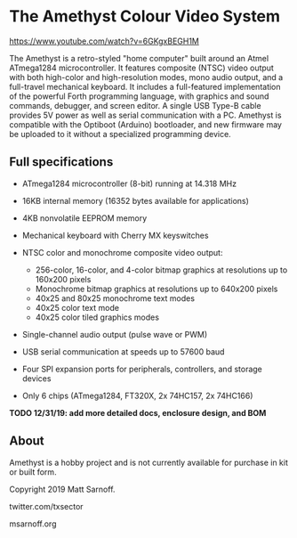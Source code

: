 # The Amethyst Colour Video System

https://www.youtube.com/watch?v=6GKgxBEGH1M

The Amethyst is a retro-styled "home computer" built around an Atmel ATmega1284 microcontroller.
It features composite (NTSC) video output with both high-color and high-resolution modes, mono
audio output, and a full-travel mechanical keyboard. It includes a full-featured implementation
of the powerful Forth programming language, with graphics and sound commands, debugger, and
screen editor. A single USB Type-B cable provides 5V power as well as serial communication with
a PC. Amethyst is compatible with the Optiboot (Arduino) bootloader, and new firmware may be
uploaded to it without a specialized programming device.


## Full specifications

- ATmega1284 microcontroller (8-bit) running at 14.318 MHz
- 16KB internal memory (16352 bytes available for applications)
- 4KB nonvolatile EEPROM memory
- Mechanical keyboard with Cherry MX keyswitches
- NTSC color and monochrome composite video output:

    - 256-color, 16-color, and 4-color bitmap graphics at resolutions up to 160x200 pixels
    - Monochrome bitmap graphics at resolutions up to 640x200 pixels
    - 40x25 and 80x25 monochrome text modes
    - 40x25 color text mode
    - 40x25 color tiled graphics modes
    
- Single-channel audio output (pulse wave or PWM)
- USB serial communication at speeds up to 57600 baud
- Four SPI expansion ports for peripherals, controllers, and storage devices
- Only 6 chips (ATmega1284, FT320X, 2x 74HC157, 2x 74HC166)

**TODO 12/31/19: add more detailed docs, enclosure design, and BOM**


## About

Amethyst is a hobby project and is not currently available for purchase in kit or built form.

Copyright 2019 Matt Sarnoff.

twitter.com/txsector

msarnoff.org
